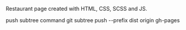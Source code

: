 Restaurant page created with HTML, CSS, SCSS and JS.

push subtree command
git subtree push --prefix dist origin gh-pages

